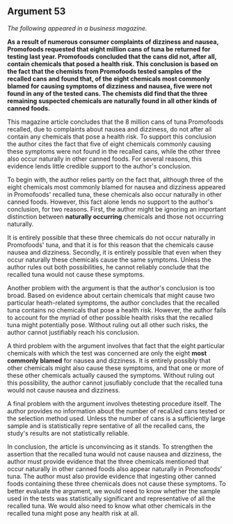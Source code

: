 
Argument 53
---------------------------

*The following appeared in a business magazine.*

**As a result of numerous consumer complaints of dizziness and nausea, Promofoods
requested that eight million cans of tuna be returned for testing last year. Promofoods
concluded that the cans did not, after all, contain chemicals that posed a health risk. This
conclusion is based on the fact that the chemists from Promofoods tested samples of the
recalled cans and found that, of the eight chemicals most commonly blamed for causing
symptoms of dizziness and nausea, five were not found in any of the tested cans. The
chemists did find that the three remaining suspected chemicals are naturally found in all other
kinds of canned foods.**


This magazine article concludes that the 8 million cans of tuna Promofoods recalled, due to
complaints about nausea and dizziness, do not after ail contain any chemicals that pose a
health risk. To support this conclusion the author cites the fact that five of eight chemicals
commonly causing these symptoms were not found in the recalled cans, while the other three
also occur naturally in other canned foods. For several reasons, this evidence lends little
credible support to the author's conclusion.

To begin with, the author relies partly on the fact that, although three of the eight chemicals
most commonly blamed for nausea and dizziness appeared in Promofoods' recalled tuna,
these chemicals also occur naturally in other canned foods. However, this fact alone lends no
support to the author's conclusion, for two reasons. First, the author might be ignoring an
important distinction between **naturally occurring** chemicals and those not occurring naturally.

It is entirely possible that these three chemicals do not occur naturally in Promofoods' tuna,
and that it is for this reason that the chemicals cause nausea and dizziness. Secondly, it is
entirely possible that even when they occur naturally these chemicals cause the same
symptoms. Unless the author rules out both possibilities, he cannot reliably conclude that the
recalled tuna would not cause these symptoms.

Another problem with the argument is that the author's conclusion is too broad. Based on
evidence about certain chemicals that might cause two particular heath-related symptoms, the
author concludes that the recalled tuna contains no chemicals that pose a health risk. However,
the author fails to account for the myriad of other possible health risks that the recalled tuna
might potentially pose. Without ruling out all other such risks, the author cannot justifiably
reach his conclusion.

A third problem with the argument involves that fact that the eight particular chemicals with
which the test was concerned are only the eight **most commonly blamed** for nausea and
dizziness. It is entirely possibly that other chemicals might also cause these symptoms, and
that one or more of these other chemicals actually caused the symptoms. Without ruling out
this possibility, the author cannot jusufiably conclude that the recalled tuna would not cause
nausea and dizziness.

A final problem with the argument involves thetesting procedure itself. The author provides
no information about the number of recaUed cans tested or the selection method used. Unless
the number of cans is a sufficiently large sample and is statistically repre sentative of all the
recalled cans, the study's results are not statistically reliable.

In conclusion, the article is unconvincing as it stands. To strengthen the assertion that the
recalled tuna would not cause nausea and dizziness, the author must provide evidence that
the three chemicals mentioned that occur naturally in other canned foods also appear naturally
in Promofoods' tuna. The author must also provide evidence that ingesting other canned foods
containing these three chemicals does not cause these symptoms. To better evaluate the
argument, we would need to know whether the sample used in the tests was statistically
significant and representative of all the recalled tuna. We would also need to know what other
chemicals in the recalled tuna might pose any health risk at all.

